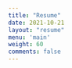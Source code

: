 ```yaml
---
title: "Resume"
date: 2021-10-21
layout: "resume"
menu: 'main'
weight: 60
comments: false
---
```


<!--menu: 'main'-->